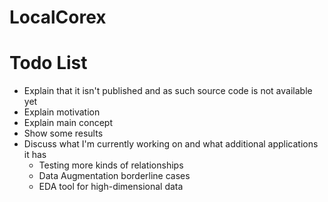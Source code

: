 # LocalCorex

# Todo List
* Explain that it isn't published and as such source code is not available yet
* Explain motivation
* Explain main concept
* Show some results
* Discuss what I'm currently working on and what additional applications it has
  * Testing more kinds of relationships
  * Data Augmentation borderline cases
  * EDA tool for high-dimensional data
